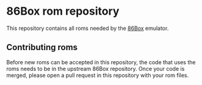 # 86Box rom repository

This repository contains all roms needed by the [86Box](https://github.com/86Box/86Box) emulator.

## Contributing roms
Before new roms can be accepted in this repository, the code that uses the roms needs to be in the upstream 86Box repository. Once your code is merged, please open a pull request in this repository with your rom files.
